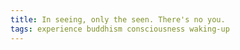 ```yaml
---
title: In seeing, only the seen. There's no you.
tags: experience buddhism consciousness waking-up
---
```

